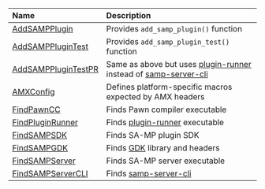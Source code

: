 Name                                             | Description
:------------------------------------------------|:--------------------------------------------------------
[AddSAMPPlugin](AddSAMPPlugin.cmake)             | Provides `add_samp_plugin()` function
[AddSAMPPluginTest](AddSAMPPluginTest.cmake)     | Provides `add_samp_plugin_test()` function
[AddSAMPPluginTestPR](AddSAMPPluginTestPR.cmake) | Same as above but uses [plugin-runner][plugin-runner] instead of [samp-server-cli][samp-server-cli]
[AMXConfig](AMXConfig.cmake)                     | Defines platform-specific macros expected by AMX headers
[FindPawnCC](FindPawnCC.cmake)                   | Finds Pawn compiler executable
[FindPluginRunner](FindPluginRunner.cmake)       | Finds [plugin-runner][plugin-runner] executable
[FindSAMPSDK](FindSAMPSDK.cmake)                 | Finds SA-MP plugin SDK
[FindSAMPGDK](FindSAMPGDK.cmake)                 | Finds [GDK][sampgdk] library and headers
[FindSAMPServer](FindSAMPServer.cmake)           | Finds SA-MP server executable
[FindSAMPServerCLI](FindSAMPServerCLI.cmake)     | Finds [samp-server-cli][samp-server-cli]

[sampgdk]: https://github.com/Zeex/sampgdk
[samp-server-cli]: https://github.com/Zeex/samp-server-cli
[plugin-runner]: https://github.com/Zeex/plugin-runner

